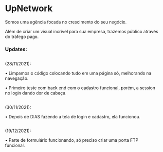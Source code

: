 # UpNetwork

Somos uma agência focada no crescimento do seu negócio. 

Além de criar um visual incrível para sua empresa, trazemos público através do tráfego pago.

<h3>Updates:

##
 
(28/11/2021):

• Limpamos o código colocando tudo em uma página só, melhorando na navegação.

• Primeiro teste com back end com o cadastro funcional, porém, a session no login dando dor de cabeça.

##
 
(30/11/2021):

• Depois de DIAS fazendo a tela de login e cadastro, ela funcionou.

 ##
 
(19/12/2021):

• Parte de formulário funcionando, só preciso criar uma porta FTP funcional.
